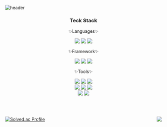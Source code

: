![header](https://capsule-render.vercel.app/api?type=waving&color=auto&height=300&section=header&text=bokyeong's%20github&fontSize=90)

<div align="center">
	<h3>Teck Stack</h3>
	<p>✨Languages✨</p>
	<img src="https://img.shields.io/badge/python-3776AB?style=for-the-badge&logo=python&logoColor=white" />
	<img src="https://img.shields.io/badge/C-A8B9CC?style=for-the-badge&logo=C&logoColor=white" />
	<img src="https://img.shields.io/badge/javascript-F7DF1E?style=for-the-badge&logo=javascript&logoColor=white" />
	<p>✨Framework✨</p>
	<img src="https://img.shields.io/badge/django-092E20?style=for-the-badge&logo=django&logoColor=white" />
	<img src="https://img.shields.io/badge/reactnative-61DAFB?style=for-the-badge&logo=react&logoColor=white" />
	<img src="https://img.shields.io/badge/express-000000?style=for-the-badge&logo=express&logoColor=white" />
<!-- 	<p>✨Library✨</p>
	<img src="https://img.shields.io/badge/opencv-5C3EE8?style=for-the-badge&logo=opencv&logoColor=white" />
	<img src="https://img.shields.io/badge/pandas-150458?style=for-the-badge&logo=pandas&logoColor=white" />
	<img src="https://img.shields.io/badge/eclipsemosquitto-3C5280?style=for-the-badge&logo=eclipsemosquitto&logoColor=white" /> -->
	<p>✨Tools✨</p>
	<img src="https://img.shields.io/badge/visualstudiocode-007ACC?style=for-the-badge&logo=visualstudiocode&logoColor=white" />
	<img src="https://img.shields.io/badge/pycharm-000000?style=for-the-badge&logo=pycharm&logoColor=white" />
	<img src="https://img.shields.io/badge/clion-000000?style=for-the-badge&logo=clion&logoColor=white" />
	<br>
	<img src="https://img.shields.io/badge/visualstudio-5C2D91?style=for-the-badge&logo=visualstudio&logoColor=white" />
	<img src="https://img.shields.io/badge/jupyter-F37626?style=for-the-badge&logo=jupyter&logoColor=white" />
	<img src="https://img.shields.io/badge/xcode-147EFB?style=for-the-badge&logo=xcode&logoColor=white" />
	<br>
	<img src="https://img.shields.io/badge/androidstudio-3DDC84?style=for-the-badge&logo=androidstudio&logoColor=white" />
	<img src="https://img.shields.io/badge/eclipseide-2C2255?style=for-the-badge&logo=eclipseide&logoColor=white" />
	<br><br><br><br>
</div>

[![Solved.ac Profile](http://mazassumnida.wtf/api/v2/generate_badge?boj=kongeee)](https://solved.ac/kongeee)
<img align="right" src="https://github-readme-stats.vercel.app/api?username=ym1021&show_icons=true">
<!-- <img align="right" src="https://github-readme-stats.vercel.app/api/top-langs/?username=ym1021&layout=compact"> -->

<!-- ![footer](https://capsule-render.vercel.app/api?type=waving&color=auto&height=300&section=footer) -->

<!--
**ym1021/ym1021** is a ✨ _special_ ✨ repository because its `README.md` (this file) appears on your GitHub profile.

Here are some ideas to get you started:

- 🔭 I’m currently working on ...
- 🌱 I’m currently learning ...
- 👯 I’m looking to collaborate on ...
- 🤔 I’m looking for help with ...
- 💬 Ask me about ...
- 📫 How to reach me: ...
- 😄 Pronouns: ...
- ⚡ Fun fact: ...
-->
